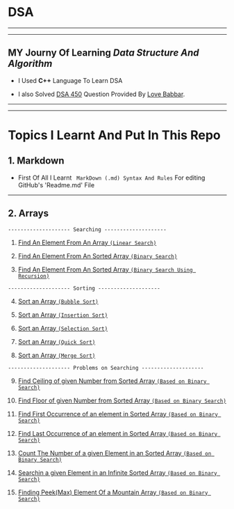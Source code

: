 # DSA
___

___

## MY Journy Of Learning __*Data Structure And Algorithm*__

  
  
- I Used **C++** Language To Learn DSA

- I also Solved [DSA 450](https://drive.google.com/file/d/1FMdN_OCfOI0iAeDlqswCiC2DZzD4nPsb/view) Question Provided By [Love Babbar](https://www.youtube.com/channel/UCQHLxxBFrbfdrk1jF0moTpw). 

  
  
---
 
---

  
  
# Topics I Learnt And Put In This Repo

## 1. Markdown

- First Of All I Learnt ` MarkDown (.md) Syntax And Rules` For editing GitHub's 'Readme.md' File

  
  
---

## 2. Arrays

    -------------------- Searching --------------------

  1. [Find An Element From An Array `(Linear Search)`](https://github.com/RahulKumar-703/Dsa-in-CPP/blob/main/Array/FindElement.cpp) 

  2. [Find An Element From An Sorted Array `(Binary Search)`](https://github.com/RahulKumar-703/Dsa-in-CPP/blob/main/Array/BinarySearch.cpp)

  3. [Find An Element From An Sorted Array `(Binary Search Using Recursion)`](https://github.com/RahulKumar-703/Dsa-in-CPP/blob/main/Array/BinarySearchRecursion.cpp)


    -------------------- Sorting --------------------


  4. [Sort an Array `(Bubble Sort)`](https://github.com/RahulKumar-703/Dsa-in-CPP/blob/main/Array/BubbleSort.cpp)
  
  5. [Sort an Array `(Insertion Sort)`](https://github.com/RahulKumar-703/Dsa-in-CPP/blob/main/Array/InsertionSort.cpp)

  6. [Sort an Array `(Selection Sort)`](https://github.com/RahulKumar-703/Dsa-in-CPP/blob/main/Array/SelectionSort.cpp)

  7. [Sort an Array `(Quick Sort)`](https://github.com/RahulKumar-703/Dsa-in-CPP/blob/main/Array/QuickSort.cpp)

  8. [Sort an Array `(Merge Sort)`](https://github.com/RahulKumar-703/Dsa-in-CPP/blob/main/Array/MergeSort.cpp)
  
    
    -------------------- Problems on Searching --------------------


  9. [Find Ceiling of given Number from Sorted Array `(Based on Binary Search)`](https://github.com/RahulKumar-703/Dsa-in-CPP/blob/main/Array/FindCeiling.cpp)
  
  10. [Find Floor of given Number from Sorted Array `(Based on Binary Search)`](https://github.com/RahulKumar-703/Dsa-in-CPP/blob/main/Array/FindFloor.cpp)
  
  11. [Find First Occurrence of an element in Sorted Array `(Based on Binary Search)`](https://github.com/RahulKumar-703/Dsa-in-CPP/blob/main/Array/FirstOccurrence.cpp)
  
  12. [Find Last Occurrence of an element in Sorted Array `(Based on Binary Search)`](https://github.com/RahulKumar-703/Dsa-in-CPP/blob/main/Array/LastOccurrence.cpp)
  
  13. [Count The Number of a given Element in an Sorted Array `(Based on Binary Search)`](https://github.com/RahulKumar-703/Dsa-in-CPP/blob/main/Array/CountTarget.cpp)
  
  14. [Searchin a given Element in an Infinite Sorted Array `(Based on Binary Search)`](https://github.com/RahulKumar-703/Dsa-in-CPP/blob/main/Array/SearchInInfiniteArray.cpp)
  
  15. [Finding Peek(Max) Element Of a Mountain Array `(Based on Binary Search)`](https://github.com/RahulKumar-703/Dsa-in-CPP/blob/main/Array/PeekOfMountainArray.cpp)
